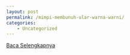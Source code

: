 ```yaml
---
layout: post
permalink: /mimpi-membunuh-ular-warna-warni/
categories:
    - Uncategorized
---
```


[Baca Selengkapnya](/08)